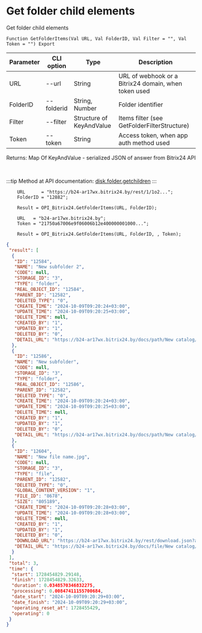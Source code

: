 ﻿---
sidebar_position: 7
---

# Get folder child elements
 Get folder child elements



`Function GetFolderItems(Val URL, Val FolderID, Val Filter = "", Val Token = "") Export`

  | Parameter | CLI option | Type | Description |
  |-|-|-|-|
  | URL | --url | String | URL of webhook or a Bitrix24 domain, when token used |
  | FolderID | --folderid | String, Number | Folder identifier |
  | Filter | --filter | Structure of KeyAndValue | Items filter (see GetFolderFilterStructure) |
  | Token | --token | String | Access token, when app auth method used |

  
  Returns:  Map Of KeyAndValue - serialized JSON of answer from Bitrix24 API

<br/>

:::tip
Method at API documentation: [disk.folder.getchildren](https://dev.1c-bitrix.ru/rest_help/disk/folder/disk_folder_getchildren.php)
:::
<br/>


```bsl title="Code example"
    URL      = "https://b24-ar17wx.bitrix24.by/rest/1/1o2...";
    FolderID = "12882";

    Result = OPI_Bitrix24.GetFolderItems(URL, FolderID);

    URL   = "b24-ar17wx.bitrix24.by";
    Token = "21750a67006e9f06006b12e400000001000...";

    Result = OPI_Bitrix24.GetFolderItems(URL, FolderID, , Token);
```
 



```json title="Result"
{
 "result": [
  {
   "ID": "12584",
   "NAME": "New subfolder 2",
   "CODE": null,
   "STORAGE_ID": "3",
   "TYPE": "folder",
   "REAL_OBJECT_ID": "12584",
   "PARENT_ID": "12582",
   "DELETED_TYPE": "0",
   "CREATE_TIME": "2024-10-09T09:20:24+03:00",
   "UPDATE_TIME": "2024-10-09T09:20:25+03:00",
   "DELETE_TIME": null,
   "CREATED_BY": "1",
   "UPDATED_BY": "1",
   "DELETED_BY": "0",
   "DETAIL_URL": "https://b24-ar17wx.bitrix24.by/docs/path/New catalog/New subfolder 2"
  },
  {
   "ID": "12586",
   "NAME": "New subfolder",
   "CODE": null,
   "STORAGE_ID": "3",
   "TYPE": "folder",
   "REAL_OBJECT_ID": "12586",
   "PARENT_ID": "12582",
   "DELETED_TYPE": "0",
   "CREATE_TIME": "2024-10-09T09:20:24+03:00",
   "UPDATE_TIME": "2024-10-09T09:20:25+03:00",
   "DELETE_TIME": null,
   "CREATED_BY": "1",
   "UPDATED_BY": "1",
   "DELETED_BY": "0",
   "DETAIL_URL": "https://b24-ar17wx.bitrix24.by/docs/path/New catalog/New subfolder"
  },
  {
   "ID": "12604",
   "NAME": "New file name.jpg",
   "CODE": null,
   "STORAGE_ID": "3",
   "TYPE": "file",
   "PARENT_ID": "12582",
   "DELETED_TYPE": "0",
   "GLOBAL_CONTENT_VERSION": "1",
   "FILE_ID": "8678",
   "SIZE": "805189",
   "CREATE_TIME": "2024-10-09T09:20:28+03:00",
   "UPDATE_TIME": "2024-10-09T09:20:28+03:00",
   "DELETE_TIME": null,
   "CREATED_BY": "1",
   "UPDATED_BY": "1",
   "DELETED_BY": "0",
   "DOWNLOAD_URL": "https://b24-ar17wx.bitrix24.by/rest/download.json?auth=6b2e0667006e9f06006b12e4000000010000072c4914d2a629a27f8e468fd6a8ba64ff&token=disk%7CaWQ9MTI2MDQmXz03bHFpaTl0bjV6aFk1SnFVY0szYU5RMVNSRHlWb2ZwcA%3D%3D%7CImRvd25sb2FkfGRpc2t8YVdROU1USTJNRFFtWHowM2JIRnBhVGwwYmpWNmFGazFTbkZWWTBzellVNVJNVk5TUkhsV2IyWndjQT09fDZiMmUwNjY3MDA2ZTlmMDYwMDZiMTJlNDAwMDAwMDAxMDAwMDA3MmM0OTE0ZDJhNjI5YTI3ZjhlNDY4ZmQ2YThiYTY0ZmYi.SL6HjOaIdsjTX1Tik1rou9x26mZ6E8LBmyKI4jcVsps%3D",
   "DETAIL_URL": "https://b24-ar17wx.bitrix24.by/docs/file/New catalog/New file name.jpg"
  }
 ],
 "total": 3,
 "time": {
  "start": 1728454829.29148,
  "finish": 1728454829.32633,
  "duration": 0.0348570346832275,
  "processing": 0.00847411155700684,
  "date_start": "2024-10-09T09:20:29+03:00",
  "date_finish": "2024-10-09T09:20:29+03:00",
  "operating_reset_at": 1728455429,
  "operating": 0
 }
}
```
